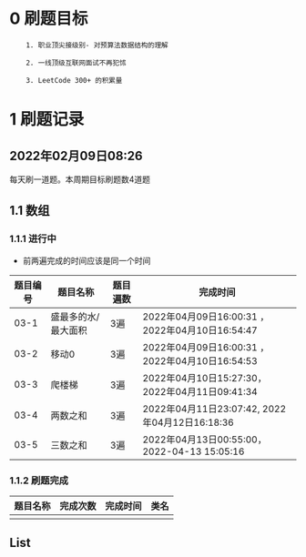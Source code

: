 # 0 刷题目标

        1. 职业顶尖接级别- 对预算法数据结构的理解

        2. 一线顶级互联网面试不再犯怵
    
        3. LeetCode 300+ 的积累量

# 1 刷题记录

2022年02月09日08:26
--------------
每天刷一道题。本周期目标刷题数4道题

## 1.1 数组

### 1.1.1 进行中

- 前两遍完成的时间应该是同一个时间

| 题目编号 | 题目名称       | 题目遍数 | 完成时间                                     |
|------|------------|------|------------------------------------------|
|03-1 | 盛最多的水/最大面积 | 3遍   | 2022年04月09日16:00:31 ，2022年04月10日16:54:47 |
|03-2 | 移动0        | 3遍   | 2022年04月09日16:00:31 ，2022年04月10日16:54:53 |
|03-3 | 爬楼梯        | 3遍   | 2022年04月10日15:27:30， 2022年04月11日09:41:34 |
|03-4 | 两数之和       | 3遍   | 2022年04月11日23:07:42, 2022年04月12日16:18:36 |
|03-5 | 三数之和       | 3遍   | 2022年04月13日00:55:00， 2022-04-13 15:05:16 |

### 1.1.2 刷题完成

| 题目名称    | 完成次数 | 完成时间             | 类名     |
|---------|------|------------------|--------|
|     |    |  |  |

## List



